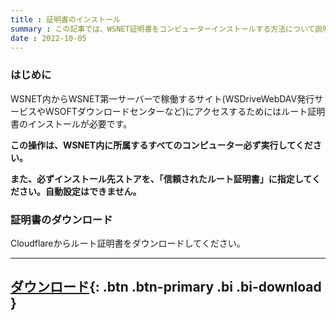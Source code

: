 ```yaml
---
title : 証明書のインストール
summary : この記事では、WSNET証明書をコンピューターインストールする方法について説明します。
date : 2022-10-05
---
```


### はじめに
WSNET内からWSNET第一サーバーで稼働するサイト(WSDriveWebDAV発行サービスやWSOFTダウンロードセンターなど)にアクセスするためにはルート証明書のインストールが必要です。

**この操作は、WSNET内に所属する<span class="text-danger">すべてのコンピューター必ず実行</span>してください。**

**また、必ずインストール先ストアを、「信頼されたルート証明書」に指定してください。自動設定はできません。**

### 証明書のダウンロード
Cloudflareからルート証明書をダウンロードしてください。

---
[ ダウンロード](https://developers.cloudflare.com/ssl/static/origin_ca_rsa_root.pem){: .btn .btn-primary .bi .bi-download }
---
